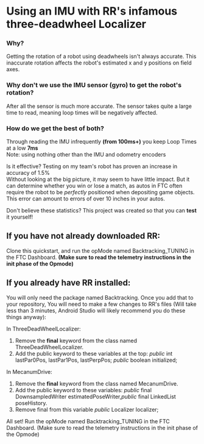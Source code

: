<h1>Using an IMU with RR's infamous three-deadwheel Localizer</h1>

<h3>Why?</h3>
Getting the rotation of a robot using deadwheels isn't always accurate.
This inaccurate rotation affects the robot's estimated x and y positions on field axes.


<h3>Why don't we use the IMU sensor (gyro) to get the robot's rotation?</h3>
After all the sensor is much more accurate.
The sensor takes quite a large time to read, meaning loop times will be negatively affected.

<h3>How do we get the best of both?</h3>

Through reading the IMU infrequently <b>(from 100ms+)</b> you keep Loop Times at a low <b>7ms</b> <br>Note: using nothing other than the IMU and odometry encoders<be>

Is it effective? Testing on my team's robot has proven an increase in accuracy of 1.5%<br>
Without looking at the big picture, it may seem to have little impact. 
But it can determine whether you win or lose a match, as autos in FTC often require the robot to be <i>perfectly</i> positioned when depositing game objects.
This error can amount to errors of over 10 inches in your autos.

Don't believe these statistics? This project was created so that you can <b>test</b> it yourself!

<h2>If you have not already downloaded RR: </h2>
Clone this quickstart, and run the opMode named Backtracking_TUNING in the FTC Dashboard.
<b>(Make sure to read the telemetry instructions in the init phase of the Opmode)</b>

<h2> If you already have RR installed: </h2>
You will only need the package named Backtracking.
Once you add that to your repository,
You will need to make a few changes to RR's files (Will take less than 3 minutes, Android Studio will likely recommend you do these things anyway):

In ThreeDeadWheelLocalizer: 
1. Remove the <b>final</b> keyword from the class named ThreeDeadWheelLocalizer. 
2. Add the public keyword to these variables at the top: <i>public</i> int lastPar0Pos, lastPar1Pos, lastPerpPos; <i>public</i> boolean initialized;

In MecanumDrive: 
1. Remove the <b>final</b> keyword from the class named MecanumDrive.
2. Add the public keyword to these variables: <i>public</i> final DownsampledWriter estimatedPoseWriter,<i>public</i> final LinkedList<Pose2d> poseHistory.
4. Remove final from this variable <i>public</i> Localizer localizer;

All set! 
Run the opMode named Backtracking_TUNING in the FTC Dashboard.
(Make sure to read the telemetry instructions in the init phase of the Opmode)
